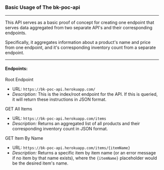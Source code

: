 ### <strong> Basic Usage of The bk-poc-api </strong>
___
This API serves as a basic proof of concept for creating one endpoint that serves data aggregated from two separate API's and their corresponding endpoints.

 Specifically, it aggregates information about a product's name and price from one endpoint, and it's corresponding inventory count from a separate endpoint.

___
 #### Endpoints: 

Root Endpoint
* URL: `https://bk-poc-api.herokuapp.com/`
* <em>Description:</em> This is the index/root endpoint for the API. If this is queried, it will return these instructions in JSON format.
    
GET All Items
 * URL: `https://bk-poc-api.herokuapp.com/items`
 * <em>Description:</em> Returns an aggregated list of all products and their corresponding inventory count in JSON format.

GET Item By Name
* URL: `https://bk-poc-api.herokuapp.com/items/{itemName}`
* <em>Description:</em> Returns a specific item by item name (or an error message if no item by that name exists), where the ```{itemName}``` placeholder would be the desired item's name.
 
